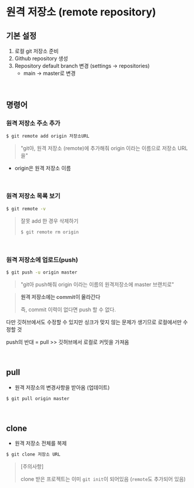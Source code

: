 # 원격 저장소 (remote repository)

## 기본 설정

1. 로컬 git 저장소 준비
2. Github repository 생성
3. Repository default branch 변경 (settings -> repositories)
   - main -> master로 변경

<br>

## 명령어

### 원격 저장소 주소 추가

```bash
$ git remote add origin 저장소URL
```

> "git아, 원격 저장소 (remote)에 추가해줘 origin 이라는 이름으로 저장소 URL을"

- origin은 원격 저장소 이름

<br>

### 원격 저장소 목록 보기

```bash
$ git remote -v
```

> 잘못 add 한 경우 삭제하기
>
> ```bash
> $ git remote rm origin
> ```
>
> 

<br>

### 원격 저장소에 업로드(push)

```bash
$ git push -u origin master
```

> "git아 push해줘 origin 이라는 이름의 원격저장소에 master 브랜치로"

> **원격 저장소에는 commit이 올라간다**
>
> 즉, commit 이력이 없다면 push 할 수 없다.

다만 깃허브에서도 수정할 수 있지만 싱크가 맞지 않는 문제가 생기므로 로컬에서만 수정할 것

push의 반대 = pull  >> 깃허브에서 로컬로 커밋을 가져옴

<br>

## pull

- 원격 저장소의 변경사항을 받아옴 (업데이트)

```bash
$ git pull origin master
```

<br>

## clone

- 원격 저장소 전체를 복제

```bash
$ git clone 저장소 URL
```

> [주의사항]
>
> clone 받은 프로젝트는 이미 `git init`이 되어있음 (`remote`도 추가되어 있음)

